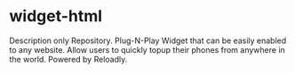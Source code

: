 # widget-html
Description only Repository. Plug-N-Play Widget that can be easily enabled to any website. Allow users to quickly topup their phones from anywhere in the world. Powered by Reloadly.
